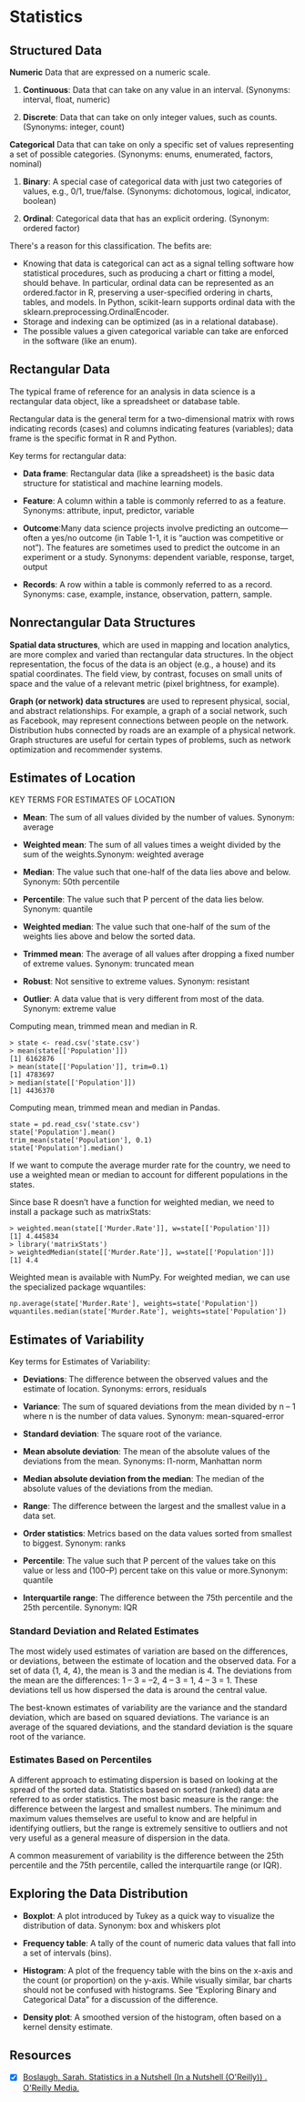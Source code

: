 # Statistics

## Structured Data

**Numeric**
Data that are expressed on a numeric scale.

1) **Continuous**: Data that can take on any value in an interval. (Synonyms: interval, float, numeric)

2) **Discrete**: Data that can take on only integer values, such as counts. (Synonyms: integer, count)

**Categorical**
Data that can take on only a specific set of values representing a set of possible categories. (Synonyms: enums, enumerated, factors, nominal)

1) **Binary**: A special case of categorical data with just two categories of values, e.g., 0/1, true/false. (Synonyms: dichotomous, logical, indicator, boolean)

2) **Ordinal**: Categorical data that has an explicit ordering. (Synonym: ordered factor)

There's a reason for this classification. The befits are:
- Knowing that data is categorical can act as a signal telling software how statistical procedures, such as producing a chart or fitting a model, should behave. In particular, ordinal data can be represented as an ordered.factor in R, preserving a user-specified ordering in charts, tables, and models. In Python, scikit-learn supports ordinal data with the sklearn.preprocessing.OrdinalEncoder.
- Storage and indexing can be optimized (as in a relational database).
- The possible values a given categorical variable can take are enforced in the software (like an enum).




## Rectangular Data
The typical frame of reference for an analysis in data science is a rectangular data object, like a spreadsheet or database table.

Rectangular data is the general term for a two-dimensional matrix with rows indicating records (cases) and columns indicating features (variables); data frame is the specific format in R and Python.

Key terms for rectangular data:

- **Data frame**: Rectangular data (like a spreadsheet) is the basic data structure for statistical and machine learning models.

- **Feature**: A column within a table is commonly referred to as a feature. Synonyms: attribute, input, predictor, variable

- **Outcome**:Many data science projects involve predicting an outcome—often a yes/no outcome (in Table 1-1, it is “auction was competitive or not”). The features are sometimes used to predict the outcome in an experiment or a study. Synonyms: dependent variable, response, target, output

- **Records**: A row within a table is commonly referred to as a record. Synonyms: case, example, instance, observation, pattern, sample.




## Nonrectangular Data Structures

**Spatial data structures**, which are used in mapping and location analytics, are more complex and varied than rectangular data structures. In the object representation, the focus of the data is an object (e.g., a house) and its spatial coordinates. The field view, by contrast, focuses on small units of space and the value of a relevant metric (pixel brightness, for example).

**Graph (or network) data structures** are used to represent physical, social, and abstract relationships. For example, a graph of a social network, such as Facebook, may represent connections between people on the network. Distribution hubs connected by roads are an example of a physical network. Graph structures are useful for certain types of problems, such as network optimization and recommender systems.

## Estimates of Location

KEY TERMS FOR ESTIMATES OF LOCATION
- **Mean**: The sum of all values divided by the number of values. Synonym: average

- **Weighted mean**: The sum of all values times a weight divided by the sum of the weights.Synonym: weighted average

- **Median**: The value such that one-half of the data lies above and below. Synonym: 50th percentile

- **Percentile**: The value such that P percent of the data lies below. Synonym: quantile

- **Weighted median**: The value such that one-half of the sum of the weights lies above and below the sorted data.

- **Trimmed mean**: The average of all values after dropping a fixed number of extreme values. Synonym: truncated mean

- **Robust**: Not sensitive to extreme values. Synonym: resistant

- **Outlier**: A data value that is very different from most of the data. Synonym: extreme value

Computing mean, trimmed mean and median in R.

```
> state <- read.csv('state.csv')
> mean(state[['Population']])
[1] 6162876
> mean(state[['Population']], trim=0.1)
[1] 4783697
> median(state[['Population']])
[1] 4436370
```

Computing mean, trimmed mean and median in Pandas.

```
state = pd.read_csv('state.csv')
state['Population'].mean()
trim_mean(state['Population'], 0.1)
state['Population'].median()
```

If we want to compute the average murder rate for the country, we need to use a weighted mean or median to account for different populations in the states. 

Since base R doesn’t have a function for weighted median, we need to install a package such as matrixStats:

```
> weighted.mean(state[['Murder.Rate']], w=state[['Population']])
[1] 4.445834
> library('matrixStats')
> weightedMedian(state[['Murder.Rate']], w=state[['Population']])
[1] 4.4
```

Weighted mean is available with NumPy. For weighted median, we can use the specialized package wquantiles:

```
np.average(state['Murder.Rate'], weights=state['Population'])
wquantiles.median(state['Murder.Rate'], weights=state['Population'])
```




## Estimates of Variability

Key terms for Estimates of Variability:

- **Deviations**: The difference between the observed values and the estimate of location. Synonyms: errors, residuals

- **Variance**: The sum of squared deviations from the mean divided by n – 1 where n is the number of data values. Synonym: mean-squared-error

- **Standard deviation**: The square root of the variance.

- **Mean absolute deviation**: The mean of the absolute values of the deviations from the mean. Synonyms: l1-norm, Manhattan norm

- **Median absolute deviation from the median**: The median of the absolute values of the deviations from the median.

- **Range**: The difference between the largest and the smallest value in a data set.

- **Order statistics**: Metrics based on the data values sorted from smallest to biggest. Synonym: ranks

- **Percentile**: The value such that P percent of the values take on this value or less and (100–P) percent take on this value or more.Synonym: quantile

- **Interquartile range**: The difference between the 75th percentile and the 25th percentile. Synonym: IQR



### Standard Deviation and Related Estimates

The most widely used estimates of variation are based on the differences, or deviations, between the estimate of location and the observed data. For a set of data {1, 4, 4}, the mean is 3 and the median is 4. The deviations from the mean are the differences: 1 – 3 = –2, 4 – 3 = 1, 4 – 3 = 1. These deviations tell us how dispersed the data is around the central value.

The best-known estimates of variability are the variance and the standard deviation, which are based on squared deviations. The variance is an average of the squared deviations, and the standard deviation is the square root of the variance.

### Estimates Based on Percentiles

A different approach to estimating dispersion is based on looking at the spread of the sorted data. Statistics based on sorted (ranked) data are referred to as order statistics. The most basic measure is the range: the difference between the largest and smallest numbers. The minimum and maximum values themselves are useful to know and are helpful in identifying outliers, but the range is extremely sensitive to outliers and not very useful as a general measure of dispersion in the data.

A common measurement of variability is the difference between the 25th percentile and the 75th percentile, called the interquartile range (or IQR).


## Exploring the Data Distribution

- **Boxplot**: A plot introduced by Tukey as a quick way to visualize the distribution of data. Synonym: box and whiskers plot

- **Frequency table**: A tally of the count of numeric data values that fall into a set of intervals (bins).

- **Histogram**: A plot of the frequency table with the bins on the x-axis and the count (or proportion) on the y-axis. While visually similar, bar charts should not be confused with histograms. See “Exploring Binary and Categorical Data” for a discussion of the difference.

- **Density plot**: A smoothed version of the histogram, often based on a kernel density estimate.

## Resources

- [X] [Boslaugh, Sarah. Statistics in a Nutshell (In a Nutshell (O'Reilly)) . O'Reilly Media.]()